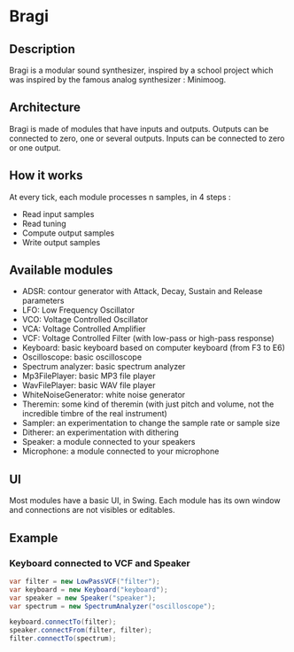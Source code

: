 # Bragi
## Description
Bragi is a modular sound synthesizer, inspired by a school project which was inspired by the famous analog synthesizer : Minimoog.
## Architecture
Bragi is made of modules that have inputs and outputs.
Outputs can be connected to zero, one or several outputs.
Inputs can be connected to zero or one output.
## How it works
At every tick, each module processes n samples, in 4 steps :
* Read input samples
* Read tuning
* Compute output samples
* Write output samples
## Available modules
* ADSR: contour generator with Attack, Decay, Sustain and Release parameters
* LFO: Low Frequency Oscillator
* VCO: Voltage Controlled Oscillator
* VCA: Voltage Controlled Amplifier
* VCF: Voltage Controlled Filter (with low-pass or high-pass response)
* Keyboard: basic keyboard based on computer keyboard (from F3 to E6)
* Oscilloscope: basic oscilloscope
* Spectrum analyzer: basic spectrum analyzer
* Mp3FilePlayer: basic MP3 file player
* WavFilePlayer: basic WAV file player
* WhiteNoiseGenerator: white noise generator
* Theremin: some kind of theremin (with just pitch and volume, not the incredible timbre of the real instrument)
* Sampler: an experimentation to change the sample rate or sample size
* Ditherer: an experimentation with dithering
* Speaker: a module connected to your speakers
* Microphone: a module connected to your microphone
## UI
Most modules have a basic UI, in Swing.
Each module has its own window and connections are not visibles or editables.
## Example
### Keyboard connected to VCF and Speaker
```java
var filter = new LowPassVCF("filter");
var keyboard = new Keyboard("keyboard");
var speaker = new Speaker("speaker");
var spectrum = new SpectrumAnalyzer("oscilloscope");

keyboard.connectTo(filter);
speaker.connectFrom(filter, filter);
filter.connectTo(spectrum);
```

